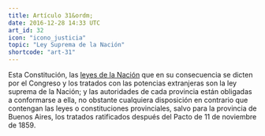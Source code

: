 ```yaml
---
title: Artículo 31&ordm;
date: 2016-12-28 14:33 UTC
art_id: 32
icon: "icono_justicia"
topic: "Ley Suprema de la Nación"
shortcode: "art-31"
---
```

Esta Constitución, las [leyes de la Nación](http://es.wikipedia.org/wiki/Derecho_argentino) que en su consecuencia se dicten por el Congreso y los tratados con las potencias extranjeras son la ley suprema de la Nación; y las autoridades de cada provincia están obligadas a conformarse a ella, no obstante cualquiera disposición en contrario que contengan las leyes o constituciones provinciales, salvo para la provincia de Buenos Aires, los tratados ratificados después del Pacto de 11 de noviembre de 1859.

